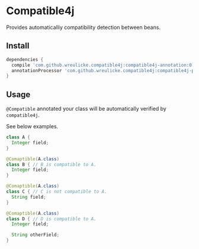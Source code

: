 
Compatible4j
=========================================

Provides automaticalliy compatibility detection between beans.

## Install 

```gradle
dependencies {
  compile 'com.github.wreulicke.compatible4j:compatible4j-annotation:0.0.1'
  annotationProcessor 'com.github.wreulicke.compatible4j:compatible4j-processor:0.0.1'
}
```


## Usage

`@Compatible` annotated your class will be automatically verified by `compatible4j`.

See below examples.

```java
class A {
  Integer field;
}

@Comaptible(A.class)
class B { // B is compatible to A.
  Integer field;
}

@Comaptible(A.class)
class C { // C is not compatible to A.
  String field;
}

@Comaptible(A.class)
class D { // D is compatible to A.
  Integer field;

  String otherField;
}

```
